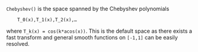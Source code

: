 `Chebyshev()` is the space spanned by the Chebyshev polynomials

```
    T_0(x),T_1(x),T_2(x),…
```

where `T_k(x) = cos(k*acos(x))`.  This is the default space as there exists a fast transform and general smooth functions on `[-1,1]` can be easily resolved.
